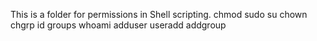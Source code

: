 This is a folder for permissions in 
Shell scripting.
chmod
sudo
su
chown
chgrp
id
groups
whoami
adduser
useradd
addgroup
